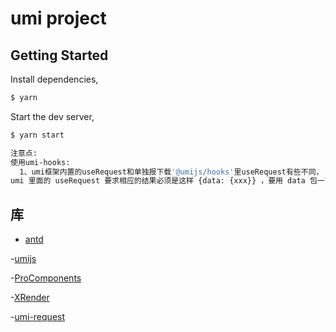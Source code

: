 # umi project

## Getting Started

Install dependencies,

```bash
$ yarn
```

Start the dev server,

```bash
$ yarn start
```


```bash
注意点: 
使用umi-hooks:
  1、umi框架内置的useRequest和单独报下载'@umijs/hooks'里useRequest有些不同，
umi 里面的 useRequest 要求相应的结果必须是这样 {data: {xxx}} ，要用 data 包一下
```

## 库

- [antd](https://ant-design.gitee.io/components/overview-cn/)

-[umijs](https://umijs.org/zh-CN)

-[ProComponents](https://procomponents.ant.design/docs/)

-[XRender](https://xrender.fun/)

-[umi-request](https://github.com/umijs/umi-request/blob/master/README_zh-CN.md)